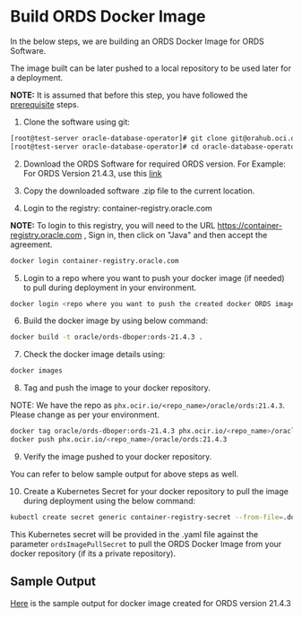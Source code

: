 # Build ORDS Docker Image

In the below steps, we are building an ORDS Docker Image for ORDS Software.

The image built can be later pushed to a local repository to be used later for a deployment.

**NOTE:** It is assumed that before this step, you have followed the [prerequisite](./../README.md#prerequsites-to-manage-pdb-life-cycle-using-oracle-db-operator-on-prem-database-controller) steps.

1. Clone the software using git:
```sh
[root@test-server oracle-database-operator]# git clone git@orahub.oci.oraclecorp.com:rac-docker-dev/oracle-database-operator.git
[root@test-server oracle-database-operator]# cd oracle-database-operator/ords/
```

2. Download the ORDS Software for required ORDS version. For Example: For ORDS Version 21.4.3, use this [link](https://www.oracle.com/tools/ords/ords-downloads-2143.html)

3. Copy the downloaded software .zip file to the current location.

4. Login to the registry: container-registry.oracle.com

**NOTE:** To login to this registry, you will need to the URL https://container-registry.oracle.com , Sign in, then click on "Java" and then accept the agreement.

```sh
docker login container-registry.oracle.com
``` 

5. Login to a repo where you want to push your docker image (if needed) to pull during deployment in your environment.

```sh
docker login <repo where you want to push the created docker ORDS image>
```

6. Build the docker image by using below command:

```sh
docker build -t oracle/ords-dboper:ords-21.4.3 .
```

7. Check the docker image details using:

```sh
docker images
```

8. Tag and push the image to your docker repository.

NOTE: We have the repo as `phx.ocir.io/<repo_name>/oracle/ords:21.4.3`. Please change as per your environment.

```sh
docker tag oracle/ords-dboper:ords-21.4.3 phx.ocir.io/<repo_name>/oracle/ords:21.4.3
docker push phx.ocir.io/<repo_name>/oracle/ords:21.4.3
```

9. Verify the image pushed to your docker repository.

You can refer to below sample output for above steps as well.

10. Create a Kubernetes Secret for your docker repository to pull the image during deployment using the below command:

```sh
kubectl create secret generic container-registry-secret --from-file=.dockerconfigjson=./.docker/config.json --type=kubernetes.io/dockerconfigjson -n oracle-database-operator-system
```

This Kubernetes secret will be provided in the .yaml file against the parameter `ordsImagePullSecret` to pull the ORDS Docker Image from your docker repository (if its a private repository).

## Sample Output

[Here](./ords_image.log) is the sample output for docker image created for ORDS version 21.4.3
